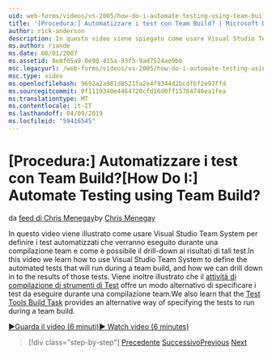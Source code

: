 ```yaml
---
uid: web-forms/videos/vs-2005/how-do-i-automate-testing-using-team-build
title: '[Procedura:] Automatizzare i test con Team Build? | Microsoft Docs'
author: rick-anderson
description: In questo video viene spiegato come usare Visual Studio Team System per definire i test automatizzati che verranno eseguito durante una compilazione team e come è possibile il drill-down in a...
ms.author: riande
ms.date: 08/01/2007
ms.assetid: 8e8fd5a9-0e98-415a-93f5-9ad7524ae9bb
msc.legacyurl: /web-forms/videos/vs-2005/how-do-i-automate-testing-using-team-build
msc.type: video
ms.openlocfilehash: 9692a2a981d8521fa2e4f9344d2bcdfbf2e97ffd
ms.sourcegitcommit: 0f1119340e4464720cfd16d0ff15764746ea1fea
ms.translationtype: MT
ms.contentlocale: it-IT
ms.lasthandoff: 04/09/2019
ms.locfileid: "59416545"
---
```

# <a name="how-do-i-automate-testing-using-team-build"></a><span data-ttu-id="dac1f-104">[Procedura:] Automatizzare i test con Team Build?</span><span class="sxs-lookup"><span data-stu-id="dac1f-104">[How Do I:] Automate Testing using Team Build?</span></span>

<span data-ttu-id="dac1f-105">da [feed di Chris Menegay](https://twitter.com/CMenegay)</span><span class="sxs-lookup"><span data-stu-id="dac1f-105">by [Chris Menegay](https://twitter.com/CMenegay)</span></span>

<span data-ttu-id="dac1f-106">In questo video viene illustrato come usare Visual Studio Team System per definire i test automatizzati che verranno eseguito durante una compilazione team e come è possibile il drill-down ai risultati di tali test.</span><span class="sxs-lookup"><span data-stu-id="dac1f-106">In this video we learn how to use Visual Studio Team System to define the automated tests that will run during a team build, and how we can drill down in to the results of those tests.</span></span> <span data-ttu-id="dac1f-107">Viene inoltre illustrato che il [attività di compilazione di strumenti di Test](https://msdn.microsoft.com/vstudio/aa718351.aspx#bttt) offre un modo alternativo di specificare i test da eseguire durante una compilazione team.</span><span class="sxs-lookup"><span data-stu-id="dac1f-107">We also learn that the [Test Tools Build Task](https://msdn.microsoft.com/vstudio/aa718351.aspx#bttt) provides an alternative way of specifying the tests to run during a team build.</span></span>

[<span data-ttu-id="dac1f-108">&#9654;Guarda il video (6 minuti)</span><span class="sxs-lookup"><span data-stu-id="dac1f-108">&#9654; Watch video (6 minutes)</span></span>](https://channel9.msdn.com/Blogs/ASP-NET-Site-Videos/how-do-i-automate-testing-using-team-build)

> [!div class="step-by-step"]
> <span data-ttu-id="dac1f-109">[Precedente](how-do-i-implement-continuous-integration-with-team-foundation.md)
> [Successivo](how-do-i-deploy-a-web-application-during-a-team-build.md)</span><span class="sxs-lookup"><span data-stu-id="dac1f-109">[Previous](how-do-i-implement-continuous-integration-with-team-foundation.md)
[Next](how-do-i-deploy-a-web-application-during-a-team-build.md)</span></span>
